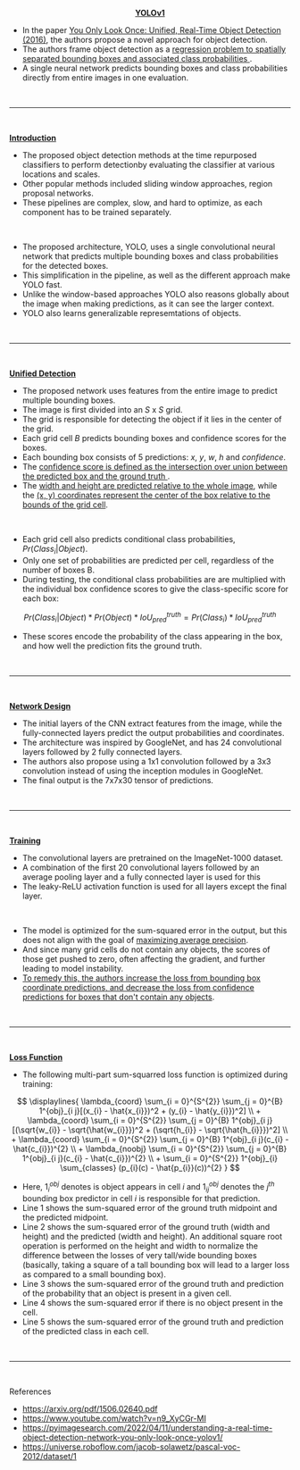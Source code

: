 <p align="center"><b><ins> YOLOv1 </ins></b></p>

- In the paper [You Only Look Once: Unified, Real-Time Object Detection (2016)](https://arxiv.org/pdf/1506.02640.pdf), the authors propose a novel approach for object detection.
- The authors frame object detection as a <ins> regression problem to spatially separated bounding boxes and associated class probabilities </ins>.
- A single neural network predicts bounding boxes and class probabilities directly from entire images in one evaluation.

<br>

---

<br>

<b><ins> Introduction </ins></b>

- The proposed object detection methods at the time repurposed classifiers to perform detectionby evaluating the classifier at various locations and scales.
- Other popular methods included sliding window approaches, region proposal networks.
- These pipelines are complex, slow, and hard to optimize, as each component has to be trained separately.

<br>

- The proposed architecture, YOLO, uses a single convolutional neural network that predicts multiple bounding boxes and class probabilities for the detected boxes.
- This simplification in the pipeline, as well as the different approach make YOLO fast.
- Unlike the window-based approaches YOLO also reasons globally about the image when making predictions, as it can see the larger context.
- YOLO also learns generalizable represemtations of objects.

<br>

---

<br>

<b><ins> Unified Detection </ins></b>

- The proposed network uses features from the entire image to predict multiple bounding boxes.
- The image is first divided into an  $S$ x $S$ grid.
- The grid is responsible for detecting the object if it lies in the center of the grid.
- Each grid cell $B$ predicts bounding boxes and confidence scores for the boxes.
- Each bounding box consists of 5 predictions: $x$, $y$, $w$, $h$ and $confidence$.
- The <ins>confidence score is defined as the intersection over union between the predicted box and the ground truth </ins>.
- The <ins>width and height are predicted relative to the whole image</ins>, while the <ins>(x, y) coordinates represent the center of the box relative to the bounds of the grid cell</ins>.

<br>

- Each grid cell also predicts conditional class probabilities, $Pr(Class_{i} | Object)$.
- Only one set of probabilities are predicted per cell, regardless of the number of boxes B.
- During testing, the conditional class probabilities are are multiplied with the individual box confidence scores to give the class-specific score for each box:

$$
Pr(Class_{i} | Object) * Pr(Object) * IoU^{truth}_{pred} = Pr(Class_{i}) * IoU^{truth}_{pred}
$$

- These scores encode the probability of the class appearing in the box, and how well the prediction fits the ground truth.

<br>

---

<br>

<b><ins> Network Design </ins></b>

- The initial layers of the CNN extract features from the image, while the fully-connected layers predict the output probabilities and coordinates.
- The architecture was inspired by GoogleNet, and has 24 convolutional layers followed by 2 fully connected layers.
- The authors also propose using a 1x1 convolution followed by a 3x3 convolution instead of using the inception modules in GoogleNet.
- The final output is the $7$x$7$x$30$ tensor of predictions.

<br>

---

<br>

<b><ins> Training </ins></b>

- The convolutional layers are pretrained on the ImageNet-1000 dataset.
- A combination of the first 20 convolutional layers followed by an average pooling layer and a fully connected layer is used for this
- The leaky-ReLU activation function is used for all layers except the final layer.

<br>

- The model is optimized for the sum-squared error in the output, but this does not align with the goal of <ins>maximizing average precision</ins>.
- And since many grid cells do not contain any objects, the scores of those get pushed to zero, often affecting the gradient, and further leading to model instability.
- <ins>To remedy this, the authors increase the loss from bounding box coordinate predictions, and decrease the loss from confidence predictions for boxes that don't contain any objects</ins>.

<br>

---

<br>

<b><ins> Loss Function </ins></b>

- The following multi-part sum-squarred loss function is optimized during training:

$$
    \displaylines{
    \lambda_{coord} \sum_{i = 0}^{S^{2}} \sum_{j = 0}^{B} 1^{obj}_{i j}[(x_{i} - \hat{x_{i}})^2 + (y_{i} - \hat{y_{i}})^2] \\
    + \lambda_{coord} \sum_{i = 0}^{S^{2}} \sum_{j = 0}^{B} 1^{obj}_{i j} [(\sqrt{w_{i}} - \sqrt{\hat{w_{i}}})^2 + (\sqrt{h_{i}} - \sqrt{\hat{h_{i}}})^2] \\
    + \lambda_{coord} \sum_{i = 0}^{S^{2}} \sum_{j = 0}^{B} 1^{obj}_{i j}(c_{i} - \hat{c_{i}})^{2} \\
    + \lambda_{noobj} \sum_{i = 0}^{S^{2}} \sum_{j = 0}^{B} 1^{obj}_{i j}(c_{i} - \hat{c_{i}})^{2} \\
    + \sum_{i = 0}^{S^{2}} 1^{obj}_{i} \sum_{classes} (p_{i}(c) - \hat{p_{i}}(c))^{2}
    }
$$

- Here, $1^{obj}_{i}$ denotes is object appears in cell $i$ and $1^{obj}_{ij}$ denotes the $j^{th}$ bounding box predictor in cell $i$ is responsible for that prediction.
- Line 1 shows the sum-squared error of the ground truth midpoint and the predicted midpoint.
- Line 2 shows the sum-squared error of the ground truth (width and height) and the predicted (width and height). An additional square root operation is performed on the height and width to normalize the difference between the losses of very tall/wide bounding boxes (basically, taking a square of a tall bounding box will lead to a larger loss as compared to a small bounding box).
- Line 3 shows the sum-squared error of the ground truth and prediction of the probability that an object is present in a given cell.
- Line 4 shows the sum-squared error if there is no object present in the cell.
- Line 5 shows the sum-squared error of the ground truth and prediction of the predicted class in each cell.

<br>

---

<br>

References

- https://arxiv.org/pdf/1506.02640.pdf
- https://www.youtube.com/watch?v=n9_XyCGr-MI
- https://pyimagesearch.com/2022/04/11/understanding-a-real-time-object-detection-network-you-only-look-once-yolov1/
- https://universe.roboflow.com/jacob-solawetz/pascal-voc-2012/dataset/1
